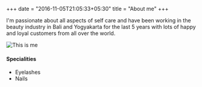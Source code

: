 +++
date = "2016-11-05T21:05:33+05:30"
title = "About me"
+++

I'm passionate about all aspects of self care and have been working in the beauty industry in Bali and Yogyakarta for the last 5 years with lots of happy and loyal customers from all over the world.

![This is me][1]


#### Specialities

* Eyelashes
* Nails


[1]: /img/about.jpg.webp
